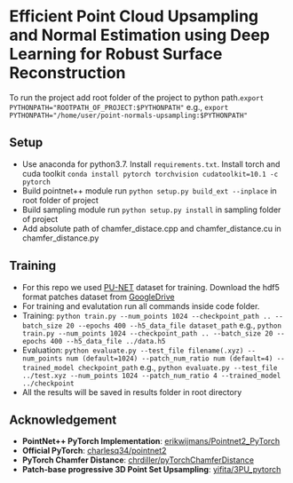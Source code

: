 # Efficient Point Cloud Upsampling and Normal Estimation using Deep Learning for Robust Surface Reconstruction

To run the project add root folder of the project to python path.```export PYTHONPATH="ROOTPATH_OF_PROJECT:$PYTHONPATH"``` e.g., ```export PYTHONPATH="/home/user/point-normals-upsampling:$PYTHONPATH"```

## Setup
- Use anaconda for python3.7. Install ```requirements.txt```. Install torch and cuda toolkit ```conda install pytorch torchvision cudatoolkit=10.1 -c pytorch```
- Build pointnet++ module run ```python setup.py build_ext --inplace``` in root folder of project
- Build sampling module run ```python setup.py install``` in sampling folder of project
- Add absolute path of chamfer_distace.cpp and chamfer_distance.cu in chamfer_distance.py

## Training

- For this repo we used [PU-NET](https://raw.githubusercontent.com/yulequan/PU-Net) dataset for training. Download the hdf5 format patches dataset from [GoogleDrive](https://drive.google.com/file/d/1wMtNGvliK_pUTogfzMyrz57iDb_jSQR8/view?usp=sharing)
- For training and evalutation run all commands inside code folder.
- Training: ```python train.py --num_points 1024 --checkpoint_path .. --batch_size 20 --epochs 400 --h5_data_file dataset_path``` e.g., ```python train.py --num_points 1024 --checkpoint_path .. --batch_size 20 --epochs 400 --h5_data_file ../data.h5```
- Evaluation: ```python evaluate.py --test_file filename(.xyz) --num_points num (default=1024) --patch_num_ratio num (default=4) --trained_model checkpoint_path``` e.g., ```python evaluate.py --test_file ../test.xyz --num_points 1024 --patch_num_ratio 4 --trained_model ../checkpoint```
- All the results will be saved in results folder in root directory

## Acknowledgement
- **PointNet++ PyTorch Implementation**: [erikwijmans/Pointnet2_PyTorch](https://github.com/erikwijmans/Pointnet2_PyTorch)
- **Official PyTorch**: [charlesq34/pointnet2](https://github.com/charlesq34/pointnet2)
- **PyTorch Chamfer Distance**: [chrdiller/pyTorchChamferDistance](https://github.com/chrdiller/pyTorchChamferDistance)
- **Patch-base progressive 3D Point Set Upsampling**: [yifita/3PU_pytorch](https://github.com/yifita/3PU_pytorch)
